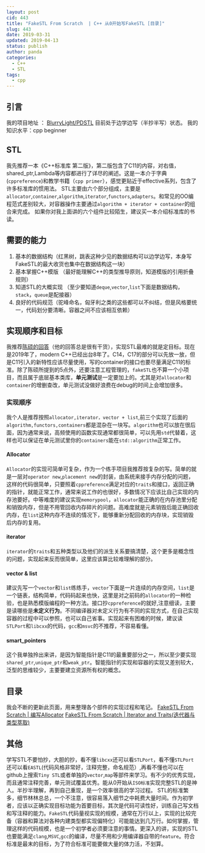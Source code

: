 ```yaml
---
layout: post
cid: 443
title: "FakeSTL From Scratch  | C++ 从0开始写FakeSTL [目录]"
slug: 443
date: 2019-03-31
updated: 2019-04-13
status: publish
author: panda
categories: 
  - C++
  - STL
tags: 
  - cpp
---
```



## 引言
我的项目地址 ： [BlurryLight/PDSTL][1]
目前处于边学边写（半抄半写）状态。
我的知识水平：cpp beginner


<!--more-->


## STL
我先推荐一本《C++标准库 第二版》，第二版包含了C11的内容，对右值，shared_ptr,Lambda等内容都进行了详尽的阐述。这是一本介于字典(`cppreference`)和教学书籍（`cpp primer`），感觉更贴近于effective系列，包含了许多标准库的惯用法。
STL主要由六个部分组成，主要是`allocator`,`container`,`algorithm`,`iterator`,`functors`,`adapters`。和常见的OO编程范式差别较大，对容器操作主要通过`algorithm + iterator + container`的组合来完成。
如果你对我上面讲的六个组件比较陌生，建议买一本介绍标准库的书读。

## 需要的能力
1. 基本的数据结构（红黑树，跳表这种少见的数据结构可以边学边写，本身写FakeSTL的最大收货也集中在数据结构这一块）
2. 基本掌握C++模版 （最好能理解C++的类型推导原则，知道模版的引用折叠规则）
3. 知道STL的大概实现 （至少要知道`deque`,`vector`,`list`下面是数据结构，`stack`，`queue`是配接器）
4. 良好的代码规范（驼峰命名，匈牙利之类的这些都可以不纠结，但是风格要统一，代码划分要清晰。容器之间不应该相互依赖）

## 实现顺序和目标
我推荐[陈硕的回答][2]（他的回答总是很有干货），实现STL最难的就是定目标。现在是2019年了，modern C++已经出台8年了。C14，C17的部分可以先放一放，但是C11引入的新特性应该尽量使用，写的container的接口也要尽量满足C11的标准。除了陈硕所提到的5点外，还要注意工程管理的，`fakeSTL`也不算一个小项目，而且属于底层基本类库，**单元测试**是一定要加上的。尤其是对`allocator`和`container`的增删查改，单元测试没做好浪费在debug的时间上会增加很多。

### 实现顺序
我个人是推荐按照`allocator,iterator，vector + list`,前三个实现了后面的`algorithm,functors,containers`都是混杂在一块写。`algorithm`也可以放在很后面，因为通常来说，高频使用的函数实现通常都很简单，可以先用`std`代替着，这样也可以保证在单元测试里你的`containers`能在`std::algorithm`正常工作。

#### Allocator
`Allocator`的实现可简单可复杂，作为一个练手项目我推荐按复杂的写。简单的就是一层对`operator new`,`placement new`的封装，由系统来接手内存分配的问题，这样的代码很简单，只要照着`cppreference`满足对应的`traits`和接口，返回正确的指针，就能正常工作，通常来说工作的也很好，多数情况下应该比自己实现的内存池要好。中等难度的建议实现`memorypool`，`allocator`能正确的在内存池里分配和销毁内存，但是不用管回收内存碎片的问题。高难度就是元素销毁后能正确回收内存，在`list`这种内存不连续的情况下，能够重新分配回收的内存块，实现销毁后内存的复用。

####  iterator
`iterator`的`traits`和五种类型以及他们的派生关系要搞清楚，这个更多是概念性的问题，实现起来反而很简单，这里应该算比较难理解的部分。

#### vector & list
建议先写一个`vector`和`list`练练手，`vector`下面是一片连续的内存空间，`list`是一个链表，结构简单，代码码起来也快，这里是对之前码的`allocator`的一种检验，也是熟悉模版编程的一种方法。接口抄`cppreference`的就好,注意细读，主要是读哪些是**未定义行为**。不同编译器对未定义行为有不同的实现方式，在自己实现容器的过程中可以参照，也可以自己省事。实现起来有困难的时候，建议读`STLPort`和`libcxx`的代码，`gcc`和`msvc`的不推荐，不容易看懂。

#### smart_pointers
这个我单独拎出来讲，是因为智能指针是C11的最重要部分之一，所以至少要实现`shared_ptr`,`unique_ptr`和`weak_ptr`。智能指针的实现和容器的实现又差别较大，泛型的思维较少，主要要建立资源所有权的概念。

## 目录
我会不断的更新此页面，用来整理各个部件的实现过程和笔记。
[FakeSTL From Scratch | 编写Allocator][3]
[FakeSTL From Scratch | Iterator and Traits(迭代器与类型萃取)][4]
## 其他
学写STL不要怕抄，大胆的抄，看不懂`libcxx`还可以看`STLPort`，看不懂`STLPort`还可以看`EASTL`(代码风格非常好，注释完整，命名规范）,再看不懂也可以在github上搜索`Tiny STL`或者单独的`vector`,`map`等部件来学习。有不少的优秀实现，而且通常注释完善，单元测试覆盖优秀。能从0开始从`ISO标准`实现完整STL的是神人。半抄半理解，再到自己重现，是一个效率很高的学习过程。
STL的标准繁多，细节林林总总，一个不注意，很容易落入细节之中耗费大量时间。作为初学者，应该以正确实现目标功能为首要目标，其次是代码可读性好，训练自己写文档和写注释的能力。`FakeSTL`代码量视实现的规模，通常在万行以上，实现的比较完备（容器和算法对各种内建类型都实现偏特化）可能能达到几万行。如何掌握，管理这样的代码规模，也是一个初学者必须要注意的事情。更深入的讲，实现的STL也要能满足`clang`,`MSVC`,`gcc`的编译，尽量不用和少用编译器自带的`feature`。符合标准是最末的目标，为了符合标准可能要做大量的体力活，不划算。


  [1]: https://github.com/BlurryLight/PDSTL
  [2]: https://www.zhihu.com/question/53085291/answer/133458242
  [3]: https://www.blurredcode.com/2019/04/445.html
  [4]: https://www.blurredcode.com/2019/04/452.html
